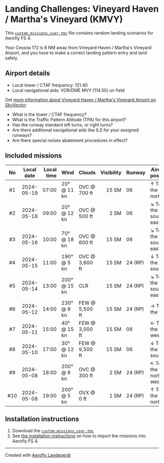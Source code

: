 # Landing Challenges: Vineyard Haven / Martha's Vineyard (KMVY)

This [`custom_missions_user.tmc`](./custom_missions_user.tmc) file contains random landing scenarios for Aerofly FS 4.

Your Cessna 172 is 8 NM away from Vineyard Haven / Martha's Vineyard Airport, and you have to make a correct landing pattern entry and land safely.

## Airport details

- Local tower / CTAF frequency: 121.40
- Local navigational aids: VOR/DME MVY (114.50) on field

Get [more information about Vineyard Haven / Martha's Vineyard Airport on SkyVector](https://skyvector.com/airport/KMVY):

- What is the tower / CTAF frequency?
- What is the Traffic Pattern Altitude (TPA) for this airport?
- Has the runway standard left turns, or right turns?
- Are there additional navigational aids like ILS for your assigned runways?
- Are there special noises abatement procedures in effect?

## Included missions

| No  | Local date | Local time | Wind         | Clouds          | Visibility | Runway  | Aircraft position   |
| :-: | ---------- | ---------: | ------------ | --------------- | ---------: | ------- | ------------------- |
| #1  | 2024-05-19 |      07:00 |  20° @ 11 kn | OVC @    700 ft |      15 SM | 06      | ↑ To the north      |
| #2  | 2024-05-18 |      09:00 |  20° @ 12 kn | OVC @    500 ft |       2 SM | 06      | ↘ To the south-east |
| #3  | 2024-05-16 |      10:00 |  70° @ 18 kn | OVC @    600 ft |      15 SM | 06      | ↘ To the south-east |
| #4  | 2024-05-15 |      11:00 | 190° @  5 kn | OVC @  3,600 ft |      15 SM | 24 (RP) | ↓ To the south      |
| #5  | 2024-05-14 |      13:00 | 200° @ 15 kn | CLR             |      15 SM | 24 (RP) | ↘ To the south-east |
| #6  | 2024-05-12 |      14:00 | 230° @  8 kn | FEW @  5,500 ft |      15 SM | 24 (RP) | → To the east       |
| #7  | 2024-05-11 |      15:00 |  40° @ 15 kn | FEW @  3,000 ft |      15 SM | 06      | ← To the west       |
| #8  | 2024-05-10 |      17:00 |  30° @ 12 kn | FEW @  9,500 ft |      15 SM | 06      | ↓ To the south      |
| #9  | 2024-05-08 |      18:00 | 200° @  6 kn | OVC @    300 ft |       2 SM | 24 (RP) | ↖ To the north-west |
| #10 | 2024-05-08 |      19:00 | 200° @  5 kn | OVX @      0 ft |       1 SM | 24 (RP) | ↑ To the north      |

## Installation instructions

1. Download the [`custom_missions_user.tmc`](./custom_missions_user.tmc)
2. See [the installation instructions](https://fboes.github.io/aerofly-missions/docs/generic-installation.html) on how to import the missions into Aerofly FS 4.

---

Created with [Aerofly Landegerät](https://github.com/fboes/aerofly-patterns)
